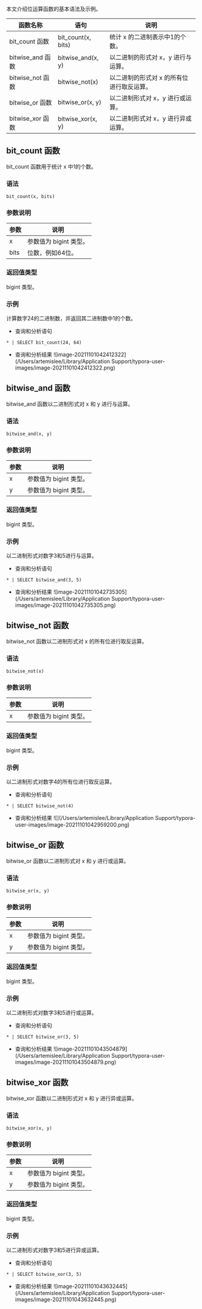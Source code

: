 本文介绍位运算函数的基本语法及示例。

| 函数名称        | 语句               | 说明                                    |
| --------------- | ------------------ | --------------------------------------- |
| bit_count 函数   | bit_count(x, bits) | 统计 x 的二进制表示中1的个数。            |
| bitwise_and 函数 | bitwise_and(x, y)  | 以二进制的形式对 x，y 进行与运算。        |
| bitwise_not 函数 | bitwise_not(x)     | 以二进制的形式对 x 的所有位进行取反运算。 |
| bitwise_or 函数  | bitwise_or(x, y)   | 以二进制形式对 x，y 进行或运算。          |
| bitwise_xor 函数 | bitwise_xor(x, y)  | 以二进制形式对 x，y 进行异或运算。        |

## bit_count 函数

bit_count 函数用于统计 x 中1的个数。

### 语法

```
bit_count(x, bits)
```

### 参数说明

| 参数 | 说明                 |
| ---- | -------------------- |
| x    | 参数值为 bigint 类型。 |
| bits | 位数，例如64位。     |

### 返回值类型

bigint 类型。

### 示例

计算数字24的二进制数，并返回其二进制数中1的个数。

- 查询和分析语句
```
* | SELECT bit_count(24, 64)
```
- 查询和分析结果
![image-20211101042412322](/Users/artemislee/Library/Application Support/typora-user-images/image-20211101042412322.png)


## bitwise_and 函数

bitwise_and 函数以二进制形式对 x 和 y 进行与运算。

### 语法

```
bitwise_and(x, y)
```

### 参数说明

| 参数 | 说明                 |
| ---- | -------------------- |
| x    | 参数值为 bigint 类型。 |
| y    | 参数值为 bigint 类型。 |

### 返回值类型

bigint 类型。

### 示例

以二进制形式对数字3和5进行与运算。

- 查询和分析语句
```
* | SELECT bitwise_and(3, 5)
```
- 查询和分析结果
![image-20211101042735305](/Users/artemislee/Library/Application Support/typora-user-images/image-20211101042735305.png)


## bitwise_not 函数

bitwise_not 函数以二进制形式对 x 的所有位进行取反运算。

### 语法

```
bitwise_not(x)
```

### 参数说明

| 参数 | 说明                 |
| ---- | -------------------- |
| x    | 参数值为 bigint 类型。 |

### 返回值类型

bigint 类型。

### 示例

以二进制形式对数字4的所有位进行取反运算。

- 查询和分析语句
```
* | SELECT bitwise_not(4)
```
- 查询和分析结果
![](/Users/artemislee/Library/Application Support/typora-user-images/image-20211101042959200.png)



## bitwise_or 函数

bitwise_or 函数以二进制形式对 x 和 y 进行或运算。

### 语法

```
bitwise_or(x, y)
```

### 参数说明

| 参数 | 说明                 |
| ---- | -------------------- |
| x    | 参数值为 bigint 类型。 |
| y    | 参数值为 bigint 类型。 |

### 返回值类型

bigint 类型。

### 示例

以二进制形式对数字3和5进行或运算。

- 查询和分析语句
```
* | SELECT bitwise_or(3, 5)
```
- 查询和分析结果
![image-20211101043504879](/Users/artemislee/Library/Application Support/typora-user-images/image-20211101043504879.png)

## bitwise_xor 函数

bitwise_xor 函数以二进制形式对 x 和 y 进行异或运算。

### 语法

```
bitwise_xor(x, y)
```

### 参数说明

| 参数 | 说明                 |
| ---- | -------------------- |
| x    | 参数值为 bigint 类型。 |
| y    | 参数值为 bigint 类型。 |

### 返回值类型

bigint 类型。

### 示例

以二进制形式对数字3和5进行异或运算。

- 查询和分析语句
```
* | SELECT bitwise_xor(3, 5)
```
- 查询和分析结果
![image-20211101043632445](/Users/artemislee/Library/Application Support/typora-user-images/image-20211101043632445.png)

